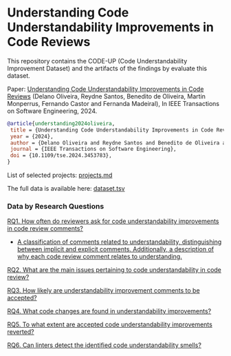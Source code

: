 # Understanding Code Understandability Improvements in Code Reviews

This repository contains the CODE-UP (Code Understandability Improvement Dataset) and the artifacts of the findings by evaluate this dataset.

Paper: [Understanding Code Understandability Improvements in Code Reviews](https://arxiv.org/pdf/2410.21990) (Delano Oliveira, Reydne Santos, Benedito de Oliveira, Martin Monperrus, Fernando Castor and Fernanda Madeiral), In IEEE Transactions on Software Engineering, 2024.

```bibtex
@article{understanding2024oliveira,
 title = {Understanding Code Understandability Improvements in Code Reviews},
 year = {2024},
 author = {Delano Oliveira and Reydne Santos and Benedito de Oliveira and Martin Monperrus and Fernando Castor and Fernanda Madeiral},
 journal = {IEEE Transactions on Software Engineering},
 doi = {10.1109/tse.2024.3453783},
}
```

List of selected projects: [projects.md](projects.md)

The full data is available here: [dataset.tsv](csv/dataset.tsv)

### Data by Research Questions

[RQ1. How often do reviewers ask for code understandability improvements in code review comments?](RQ1.md)

* [A classification of comments related to understandability, distinguishing between implicit and explicit comments. Additionally, a description of why each code review comment relates to understanding.](RQ1_subsample.md)

[RQ2. What are the main issues pertaining to code understandability in code review?](RQ2.md)

[RQ3. How likely are understandability improvement comments to be accepted?](RQ3.md)

[RQ4. What code changes are found in understandability improvements?](RQ4.md)

[RQ5. To what extent are accepted code understandability improvements reverted?](RQ5.md)

[RQ6. Can linters detect the identified code understandability smells?](RQ6.md)
